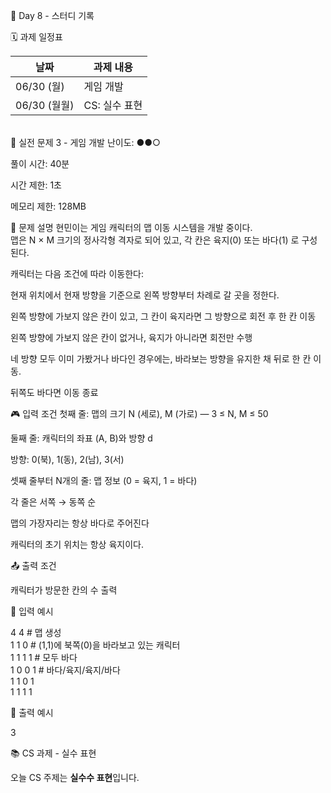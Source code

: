 📅 Day 8 - 스터디 기록

🗓 과제 일정표

| 날짜       | 과제 내용                       |
|------------|-------------------------------|
| 06/30 (월) | 게임 개발       |
| 06/30 (월월) | CS: 실수 표현           | 

 <br>
📘 실전 문제 3 - 게임 개발
난이도: ●●○

풀이 시간: 40분

시간 제한: 1초

메모리 제한: 128MB

🧾 문제 설명
현민이는 게임 캐릭터의 맵 이동 시스템을 개발 중이다.  <br>
맵은 N × M 크기의 정사각형 격자로 되어 있고, 각 칸은 육지(0) 또는 바다(1) 로 구성된다.

캐릭터는 다음 조건에 따라 이동한다:

현재 위치에서 현재 방향을 기준으로 왼쪽 방향부터 차례로 갈 곳을 정한다.

왼쪽 방향에 가보지 않은 칸이 있고, 그 칸이 육지라면 그 방향으로 회전 후 한 칸 이동

왼쪽 방향에 가보지 않은 칸이 없거나, 육지가 아니라면 회전만 수행

네 방향 모두 이미 가봤거나 바다인 경우에는, 바라보는 방향을 유지한 채 뒤로 한 칸 이동.

뒤쪽도 바다면 이동 종료

🎮 입력 조건
첫째 줄: 맵의 크기 N (세로), M (가로) — 3 ≤ N, M ≤ 50

둘째 줄: 캐릭터의 좌표 (A, B)와 방향 d

방향: 0(북), 1(동), 2(남), 3(서)

셋째 줄부터 N개의 줄: 맵 정보 (0 = 육지, 1 = 바다)

각 줄은 서쪽 → 동쪽 순

맵의 가장자리는 항상 바다로 주어진다

캐릭터의 초기 위치는 항상 육지이다. 

📤 출력 조건  <br>

캐릭터가 방문한 칸의 수 출력

📘 입력 예시

4 4  # 맵 생성 <br> 
1 1 0  # (1,1)에 북쪽(0)을 바라보고 있는 캐릭터 <br>
1 1 1 1  # 모두 바다 <br> 
1 0 0 1  # 바다/육지/육지/바다<br>
1 1 0 1  <br>
1 1 1 1  <br>

📗 출력 예시

3

📚 CS 과제 - 실수 표현

오늘 CS 주제는 **실수수 표현**입니다.